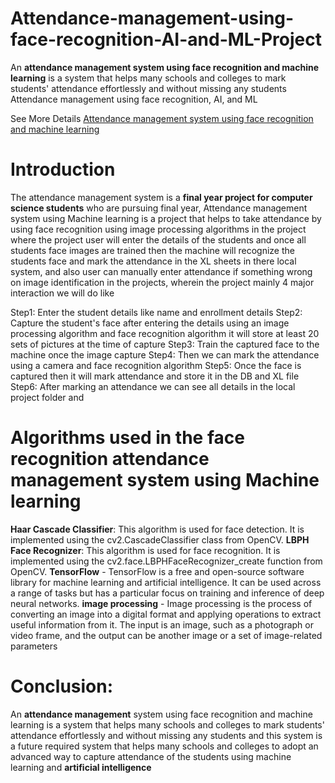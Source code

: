 # Attendance-management-using-face-recognition-AI-and-ML-Project
An **attendance management system using face recognition and machine learning** is a system that helps many schools and colleges to mark students' attendance effortlessly and without missing any students
Attendance management using face recognition, AI, and ML

See More Details [Attendance management system using face recognition and machine learning](https://www.easenotes.com/software-projects/attendance-management-using-face-recognition-ai-and-ml-project#)

# Introduction 

The attendance management system is a **final year project for computer science students** who are pursuing final year, Attendance management system using Machine learning is a project that helps to take attendance by using face recognition using image processing algorithms in the project where the project user will enter the details of the students and once all students face images are trained then the machine will recognize the students face and mark the attendance in the XL sheets in there local system, and also user can manually enter attendance if something wrong on image identification in the projects, wherein the project mainly 4 major  interaction we will do like 

Step1: Enter the student details like name and enrollment details 
Step2: Capture the student's face after entering the details using an image processing algorithm and face recognition algorithm it will store at least 20 sets of pictures at the time of capture 
Step3: Train the captured face to the machine once the image capture
Step4: Then we can mark the attendance using a camera and face recognition algorithm 
Step5: Once the face is captured then it will mark attendance and store it in the DB and XL file 
Step6: After marking an attendance we can see all details in the local project folder and 

# Algorithms used in the face recognition attendance management system using Machine learning 

**Haar Cascade Classifier**: This algorithm is used for face detection. It is implemented using the cv2.CascadeClassifier class from OpenCV.
**LBPH Face Recognizer**: This algorithm is used for face recognition. It is implemented using the cv2.face.LBPHFaceRecognizer_create function from OpenCV.
**TensorFlow** - TensorFlow is a free and open-source software library for machine learning and artificial intelligence. It can be used across a range of tasks but has a particular focus on training and inference of deep neural networks. 
**image processing** - Image processing is the process of converting an image into a digital format and applying operations to extract useful information from it. The input is an image, such as a photograph or video frame, and the output can be another image or a set of image-related parameters

# Conclusion:

An **attendance management** system using face recognition and machine learning is a system that helps many schools and colleges to mark students' attendance effortlessly and without missing any students and this system is a future required system that helps many schools and colleges to adopt an advanced way to capture attendance of the students using machine learning and **artificial intelligence**

